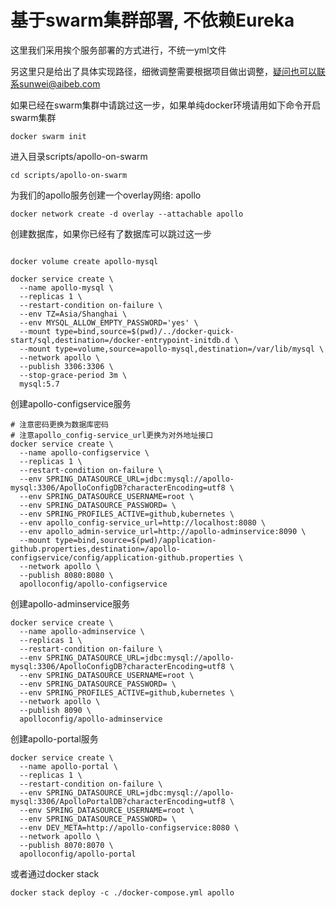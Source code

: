 # 基于swarm集群部署, 不依赖Eureka

这里我们采用挨个服务部署的方式进行，不统一yml文件

另这里只是给出了具体实现路径，细微调整需要根据项目做出调整，疑问也可以联系sunwei@aibeb.com

如果已经在swarm集群中请跳过这一步，如果单纯docker环境请用如下命令开启swarm集群

```shell
docker swarm init
```

进入目录scripts/apollo-on-swarm

```shell
cd scripts/apollo-on-swarm
```

为我们的apollo服务创建一个overlay网络: apollo

```shell
docker network create -d overlay --attachable apollo
```

创建数据库，如果你已经有了数据库可以跳过这一步
```shell

docker volume create apollo-mysql

docker service create \
  --name apollo-mysql \
  --replicas 1 \
  --restart-condition on-failure \
  --env TZ=Asia/Shanghai \
  --env MYSQL_ALLOW_EMPTY_PASSWORD='yes' \
  --mount type=bind,source=$(pwd)/../docker-quick-start/sql,destination=/docker-entrypoint-initdb.d \
  --mount type=volume,source=apollo-mysql,destination=/var/lib/mysql \
  --network apollo \
  --publish 3306:3306 \
  --stop-grace-period 3m \
  mysql:5.7

```

创建apollo-configservice服务

```shell
# 注意密码更换为数据库密码
# 注意apollo_config-service_url更换为对外地址接口
docker service create \
  --name apollo-configservice \
  --replicas 1 \
  --restart-condition on-failure \
  --env SPRING_DATASOURCE_URL=jdbc:mysql://apollo-mysql:3306/ApolloConfigDB?characterEncoding=utf8 \
  --env SPRING_DATASOURCE_USERNAME=root \
  --env SPRING_DATASOURCE_PASSWORD= \
  --env SPRING_PROFILES_ACTIVE=github,kubernetes \
  --env apollo_config-service_url=http://localhost:8080 \
  --env apollo_admin-service_url=http://apollo-adminservice:8090 \
  --mount type=bind,source=$(pwd)/application-github.properties,destination=/apollo-configservice/config/application-github.properties \
  --network apollo \
  --publish 8080:8080 \
  apolloconfig/apollo-configservice
```

创建apollo-adminservice服务

```shell
docker service create \
  --name apollo-adminservice \
  --replicas 1 \
  --restart-condition on-failure \
  --env SPRING_DATASOURCE_URL=jdbc:mysql://apollo-mysql:3306/ApolloConfigDB?characterEncoding=utf8 \
  --env SPRING_DATASOURCE_USERNAME=root \
  --env SPRING_DATASOURCE_PASSWORD= \
  --env SPRING_PROFILES_ACTIVE=github,kubernetes \
  --network apollo \
  --publish 8090 \
  apolloconfig/apollo-adminservice
```

创建apollo-portal服务

```shell
docker service create \
  --name apollo-portal \
  --replicas 1 \
  --restart-condition on-failure \
  --env SPRING_DATASOURCE_URL=jdbc:mysql://apollo-mysql:3306/ApolloPortalDB?characterEncoding=utf8 \
  --env SPRING_DATASOURCE_USERNAME=root \
  --env SPRING_DATASOURCE_PASSWORD= \
  --env DEV_META=http://apollo-configservice:8080 \
  --network apollo \
  --publish 8070:8070 \
  apolloconfig/apollo-portal
```

或者通过docker stack
```shell
docker stack deploy -c ./docker-compose.yml apollo
```